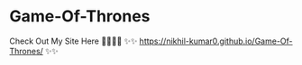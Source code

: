 # Game-Of-Thrones

Check Out My Site Here 🚀🚀🚀🚀
✨✨ https://nikhil-kumar0.github.io/Game-Of-Thrones/ ✨✨
